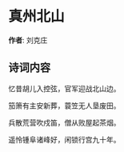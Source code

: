 # 真州北山

**作者**: 刘克庄

## 诗词内容

忆昔胡儿入控弦，官军迎战北山边。

笳箫有主安新葬，蓑笠无人垦废田。

兵散荒营吹戍笛，僧从败屋起茶烟。

遥怜锺阜诸峰好，闲锁行宫九十年。

